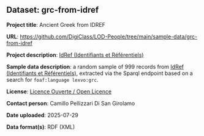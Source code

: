 ## Dataset: grc-from-idref

**Project title**: Ancient Greek from IDREF

**URL**: https://github.com/DigiClass/LOD-People/tree/main/sample-data/grc-from-idref

**Project description**: [IdRef (Identifiants et Référentiels)](https://data.idref.fr/)

**Sample data description**: a random sample of 999 records from [IdRef (Identifiants et Référentiels)](https://data.idref.fr/), extracted via the Sparql endpoint based on a search for `foaf:language lexvo:grc`.

**License**: [Licence Ouverte / Open Licence](https://www.etalab.gouv.fr/licence-ouverte-open-licence/)

**Contact person**: Camillo Pellizzari Di San Girolamo

**Date uploaded**: 2025-07-29

**Data format(s)**: RDF (XML)
